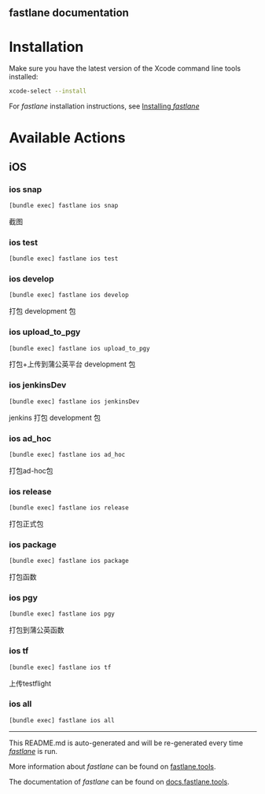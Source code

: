 fastlane documentation
----

# Installation

Make sure you have the latest version of the Xcode command line tools installed:

```sh
xcode-select --install
```

For _fastlane_ installation instructions, see [Installing _fastlane_](https://docs.fastlane.tools/#installing-fastlane)

# Available Actions

## iOS

### ios snap

```sh
[bundle exec] fastlane ios snap
```

截图

### ios test

```sh
[bundle exec] fastlane ios test
```



### ios develop

```sh
[bundle exec] fastlane ios develop
```

打包 development 包

### ios upload_to_pgy

```sh
[bundle exec] fastlane ios upload_to_pgy
```

打包+上传到蒲公英平台 development 包

### ios jenkinsDev

```sh
[bundle exec] fastlane ios jenkinsDev
```

jenkins 打包 development 包

### ios ad_hoc

```sh
[bundle exec] fastlane ios ad_hoc
```

打包ad-hoc包

### ios release

```sh
[bundle exec] fastlane ios release
```

打包正式包

### ios package

```sh
[bundle exec] fastlane ios package
```

打包函数

### ios pgy

```sh
[bundle exec] fastlane ios pgy
```

打包到蒲公英函数

### ios tf

```sh
[bundle exec] fastlane ios tf
```

上传testflight

### ios all

```sh
[bundle exec] fastlane ios all
```



----

This README.md is auto-generated and will be re-generated every time [_fastlane_](https://fastlane.tools) is run.

More information about _fastlane_ can be found on [fastlane.tools](https://fastlane.tools).

The documentation of _fastlane_ can be found on [docs.fastlane.tools](https://docs.fastlane.tools).
